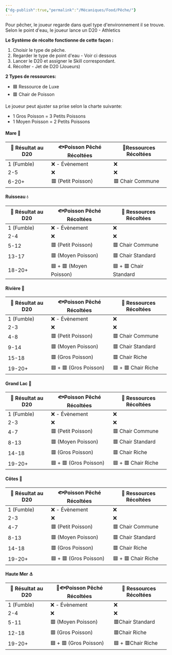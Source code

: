 ```yaml
---
{"dg-publish":true,"permalink":"/Mécaniques/Food/Pêche/"}
---
```



Pour pêcher, le joueur regarde dans quel type d'environnement il se trouve.
Selon le point d'eau, le joueur lance un D20 - Athletics

**Le Système de récolte fonctionne de cette façon  :**

1. Choisir le type de pêche.
2. Regarder le type de point d'eau - Voir ci dessous
3. Lancer le D20 et assigner le Skill correspondant.
4. Récolter - Jet de D20 (Joueurs)

**2 Types de ressources:** 

- 🟦 Ressource de Luxe
- 🟥 Chair de Poisson

Le joueur peut ajuster sa prise selon la charte suivante:
- 1 Gros Poisson = 3 Petits Poissons
- 1 Moyen Poisson = 2 Petits Poissons


#### Mare 🐸
| 🎲 Résultat au D20 | 🐟Poisson Pêché Récoltées | 🏹Ressources Récoltées |
| ------------------ | ------------------------- | ---------------------- |
| 1 (Fumble)         | ❌ - Évènement             | ❌                      |
| 2-5                | ❌                         | ❌                      |
| 6-20+              | 🟥 (Petit Poisson)        | 🟥 Chair Commune       |

#### Ruisseau 💧
| 🎲 Résultat au D20 | 🐟Poisson Pêché Récoltées | 🏹 Ressources Récoltées |
| ------------------ | ------------------------- | ----------------------- |
| 1 (Fumble)         | ❌ - Évènement             | ❌                       |
| 2-4                | ❌                         | ❌                       |
| 5-12               | 🟥 (Petit Poisson)        | 🟥 Chair Commune        |
| 13-17              | 🟥 (Moyen Poisson)        | 🟥 Chair Standard       |
| 18-20+             | 🟦 + 🟥 (Moyen Poisson)   | 🟦 + 🟥 Chair Standard  |

#### Rivière 🌊
| 🎲 Résultat au D20 | 🐟Poisson Pêché Récoltées | 🏹 Ressources Récoltées |
| ------------------ | ------------------------- | ----------------------- |
| 1 (Fumble)         | ❌ - Évènement             | ❌                       |
| 2-3                | ❌                         | ❌                       |
| 4-8                | 🟥 (Petit Poisson)        | 🟥 Chair Commune        |
| 9-14               | 🟥 (Moyen Poisson)        | 🟥 Chair Standard       |
| 15-18              | 🟥 (Gros Poisson)         | 🟥 Chair Riche          |
| 19-20+             | 🟦 + 🟥 (Gros Poisson)    | 🟦 + 🟥 Chair Riche     |

#### Grand Lac 🌊
| 🎲 Résultat au D20 | 🐟Poisson Pêché Récoltées | 🏹 Ressources Récoltées |
| ------------------ | ------------------------- | ----------------------- |
| 1 (Fumble)         | ❌ - Évènement             | ❌                       |
| 2-3                | ❌                         | ❌                       |
| 4-7                | 🟥 (Petit Poisson)        | 🟥 Chair Commune        |
| 8-13               | 🟥 (Moyen Poisson)        | 🟥 Chair Standard       |
| 14-18              | 🟥 (Gros Poisson)         | 🟥 Chair Riche          |
| 19-20+             | 🟦 + 🟥 (Gros Poisson)    | 🟦 + 🟥 Chair Riche     |

#### Côtes 🌊
| 🎲 Résultat au D20 | 🐟Poisson Pêché Récoltées | 🏹 Ressources Récoltées |
| ------------------ | ------------------------- | ----------------------- |
| 1 (Fumble)         | ❌ - Évènement             | ❌                       |
| 2-3                | ❌                         | ❌                       |
| 4-7                | 🟥 (Petit Poisson)        | 🟥 Chair Commune        |
| 8-13               | 🟥 (Moyen Poisson)        | 🟥 Chair Standard       |
| 14-18              | 🟥 (Gros Poisson)         | 🟥 Chair Riche          |
| 19-20+             | 🟦 + 🟥 (Gros Poisson)    | 🟦 + 🟥 Chair Riche     |

#### Haute Mer ⚓
| 🎲 Résultat au D20 | 🏹🐟Poisson Pêché Récoltées | 🏹 Ressources Récoltées |
| ------------------ | --------------------------- | ----------------------- |
| 1 (Fumble)         | ❌ - Évènement               | ❌                       |
| 2-4                | ❌                           | ❌                       |
| 5-11               | 🟥 (Moyen Poisson)          | 🟥Chair Standard        |
| 12-18              | 🟥 (Gros Poisson)           | 🟥Chair Riche           |
| 19-20+             | 🟦 + 🟥 (Gros Poisson)      | 🟦 + 🟥Chair Riche      |
